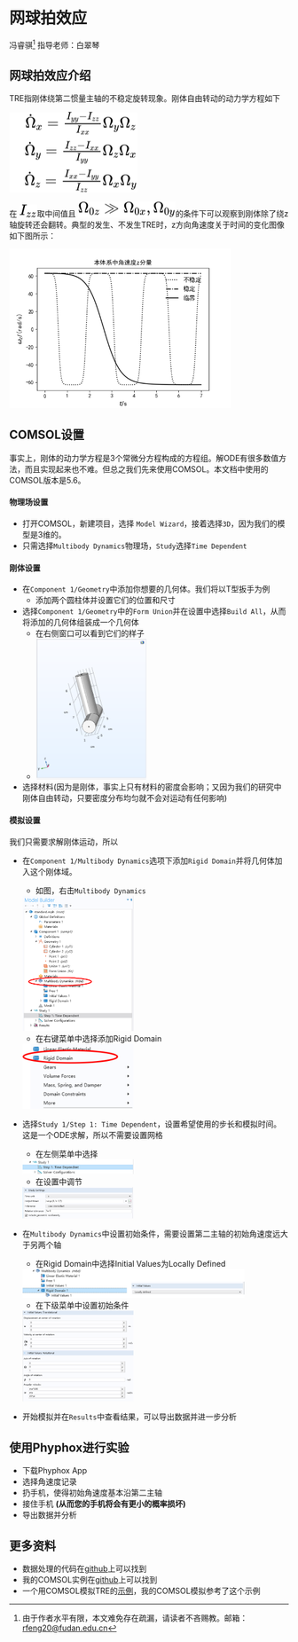 # 网球拍效应
冯睿骐[^1]
指导老师：白翠琴
## 网球拍效应介绍
TRE指刚体绕第二惯量主轴的不稳定旋转现象。刚体自由转动的动力学方程如下

<!-- $\begin{matrix}&{\dot{\mathrm{\Omega}}}_x=\frac{I_{yy}-I_{zz}}{I_{xx}}\mathrm{\Omega}_y\mathrm{\Omega}_z\\&{\dot{\mathrm{\Omega}}}_y=\frac{I_{zz}-I_{xx}}{I_{yy}}\mathrm{\Omega}_z\mathrm{\Omega}_x\\&{\dot{\mathrm{\Omega}}}_z=\frac{I_{xx}-I_{yy}}{I_{zz}}\mathrm{\Omega}_x\mathrm{\Omega}_y\\\end{matrix}$ --> <img style="transform: translateY(0.1em); background: white;" src="image\xWhdh2brU0.svg"> 


在<!-- $I_{zz}$ --> <img style="transform: translateY(0.1em); background: white;" src="image\v52Ja04ZXt.svg">取中间值且<!-- $\Omega_{0z}\gg \Omega_{0x}, \Omega_{0y}$ --> <img style="transform: translateY(0.1em); background: white;" src="image\VcCnVP04Kj.svg">的条件下可以观察到刚体除了绕z轴旋转还会翻转。典型的发生、不发生TRE时，z方向角速度关于时间的变化图像如下图所示：

<img src="./image/flip-stable_modes_omega.png" width=400>

## COMSOL设置
事实上，刚体的动力学方程是3个常微分方程构成的方程组。解ODE有很多数值方法，而且实现起来也不难。但总之我们先来使用COMSOL。本文档中使用的COMSOL版本是5.6。

#### 物理场设置
- 打开COMSOL，新建项目，选择 `Model Wizard`，接着选择`3D`，因为我们的模型是3维的。
- 只需选择`Multibody Dynamics`物理场，`Study`选择`Time Dependent`

#### 刚体设置
- 在`Component 1/Geometry`中添加你想要的几何体。我们将以T型扳手为例
  - 添加两个圆柱体并设置它们的位置和尺寸
- 选择`Component 1/Geometry`中的`Form Union`并在设置中选择`Build All`，从而将添加的几何体组装成一个几何体
  - 在右侧窗口可以看到它们的样子
  - <img src="./image/geometry.png" width=200>
- 选择材料(因为是刚体，事实上只有材料的密度会影响；又因为我们的研究中刚体自由转动，只要密度分布均匀就不会对运动有任何影响)

#### 模拟设置
我们只需要求解刚体运动，所以
- 在`Component 1/Multibody Dynamics`选项下添加`Rigid Domain`并将几何体加入这个刚体域。
  - 如图，右击`Multibody Dynamics`
   <img src="./image/rigidDomain.png" width=200>

  - 在右键菜单中选择添加Rigid Domain
   <img src="./image/rigidDomain2.png" width=200>
- 选择`Study 1/Step 1: Time Dependent`，设置希望使用的步长和模拟时间。这是一个ODE求解，所以不需要设置网格
  - 在左侧菜单中选择
   <img src="./image/solver1.png" width=200>

  - 在设置中调节
   <img src="./image/solver2.png" width=200>
- 在`Multibody Dynamics`中设置初始条件，需要设置第二主轴的初始角速度远大于另两个轴
  - 在Rigid Domain中选择Initial Values为Locally Defined
  <img src="./image/initVal.png" width=400>

  - 在下级菜单中设置初始条件
  <img src="./image/initVal2.png" width=200>
- 开始模拟并在`Results`中查看结果，可以导出数据并进一步分析

## 使用Phyphox进行实验
- 下载Phyphox App
- 选择角速度记录
- 扔手机，使得初始角速度基本沿第二主轴
- 接住手机 **(从而您的手机将会有更小的概率损坏)**
- 导出数据并分析

## 更多资料

- 数据处理的代码在[github](https://github.com/weenming/TRE_simulation)上可以找到
- 我的COMSOL实例在[github](https://github.com/weenming/TRE_simulation/tree/master/COMSOL)上可以找到
- 一个用COMSOL模拟TRE的[示例](https://www.comsol.com/blogs/why-do-tennis-rackets-tumble-the-dzhanibekov-effect-explained/)，我的COMSOL模拟参考了这个示例

[^1]: 由于作者水平有限，本文难免存在疏漏，请读者不吝赐教。邮箱：rfeng20@fudan.edu.cn